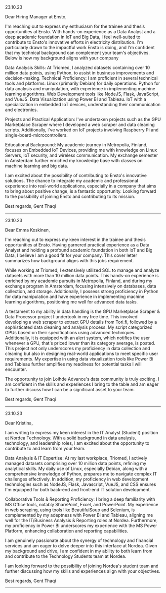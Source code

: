 23.10.23

Dear Hiring Manager at Ensto,

I'm reaching out to express my enthusiasm for the trainee and thesis opportunities at Ensto. With hands-on experience as a Data Analyst and a deep academic foundation in IoT and Big Data, I feel well-suited to contribute to Ensto's innovative efforts in electricity distribution. I'm particularly drawn to the impactful work Ensto is doing, and I'm confident that my technical background can complement your team's objectives. Below is how my background aligns with your company

Data Analysis Skills: At Triomed, I analyzed datasets containing over 10 million data points, using Python, to assist in business improvements and decision-making.
Technical Proficiency: I am proficient in several technical tools and platforms:
Linux (primarily Debian) for daily operations.
Python for data analysis and manipulation, with experience in implementing machine learning algorithms.
Web Development tools like NodeJS, Flask, JavaScript, and VueJS.
Data Visualization using Power BI and Tableau.
IoT with a specialization in embedded IoT devices, understanding their communication and electronics.

Projects and Practical Application: I've undertaken projects such as the GPU Marketplace Scraper where I developed a web scraper and data cleaning scripts. Additionally, I've worked on IoT projects involving Raspberry Pi and single-board-microcontrollers.

Educational Background: My academic journey in Metropolia, Finland, focuses on Embedded IoT Devices, providing me with knowledge on Linux Servers, IoT security, and wireless communication. My exchange semester in Amsterdam further enriched my knowledge base with classes on machine learning and big data.

I am excited about the possibility of contributing to Ensto's innovative solutions. The chance to integrate my academic and professional experience into real-world applications, especially in a company that aims to bring about positive change, is a fantastic opportunity.
Looking forward to the possibility of joining Ensto and contributing to its mission.

Best regards,
Gent Thaqi


-------------------------------------------------------------
23.10.23

  Dear Emma Koskinen,

I'm reaching out to express my keen interest in the trainee and thesis opportunities at Ensto. Having garnered practical experience as a Data Analyst and holding a profound academic foundation in both IoT and Big Data, I believe I am a good fit for your company. This cover letter summarizes how background aligns with this jobs requirement.

While working at Triomed, I extensively utilized SQL to manage and analyze datasets with more than 10 million data points. This hands-on experience is enriched by my academic pursuits in Metropolia, Finland, and during my exchange program in Amsterdam, focusing intensively on databases, data collection, and storage. Additionally, I possess strong proficiency in Python for data manipulation and have experience in implementing machine learning algorithms, positioning me well for advanced data tasks.

A testament to my ability in data handling is the GPU Marketplace Scraper & Data Processor project I undertook in my free time. This involved developing a web scraper to extract GPU details from Tori.fi, followed by a sophisticated data cleaning and analysis process. My script categorized GPUs based on their specifications using advanced techniques. Additionally, it is equipped with an alert system, which notifies the user whenever a GPU, that's priced lower than its category average, is posted. This project not only underscores my proficiency in data collection and cleaning but also in designing real-world applications to meet specific user requirements. My expertise in using data visualization tools like Power Bi and Tableau further amplifies my readiness for potential tasks I will encounter.

The opportunity to join Loihde Advance's data community is truly exciting. I am confident in the skills and experiences I bring to the table and am eager to further discuss how I can be a significant asset to your team.

Best regards,
Gent Thaqi


---------------------------------------------- 
23.10.23

Dear Kristina,

I am writing to express my keen interest in the IT Analyst (Student) position at Nordea Technology. With a solid background in data analysis, technology, and leadership roles, I am excited about the opportunity to contribute to and learn from your team.

Data Analysis & IT Expertise: At my last workplace, Triomed, I actively managed datasets comprising over 10 million data points, refining my analytical skills. My daily use of Linux, especially Debian, along with a comprehensive knowledge of Python, prepares me to navigate complex IT challenges effectively. In addition, my proficiency in web development technologies such as NodeJS, Flask, Javascript, VueJS, and CSS ensures I'm equipped for both back-end and front-end IT solution development.

Collaborative Tools & Reporting Proficiency: I bring a deep familiarity with MS Office tools, notably SharePoint, Excel, and PowerPoint. My experience in web scraping, using tools like BeautifulSoup and Selenium, is complemented by my adeptness with Power Bi and Tableau, aligning me well for the IT/Business Analysis & Reporting roles at Nordea. Furthermore, my proficiency in Power Bi underscores my experience with the MS Power Platform, enhancing collaboration and reporting capabilities.

I am genuinely passionate about the synergy of technology and financial services and am eager to delve deeper into this interface at Nordea. Given my background and drive, I am confident in my ability to both learn from and contribute to the Technology Students team at Nordea.

I am looking forward to the possibility of joining Nordea's student team and further discussing how my skills and experiences align with your objectives.

Best regards,
Gent Thaqi

-------------

